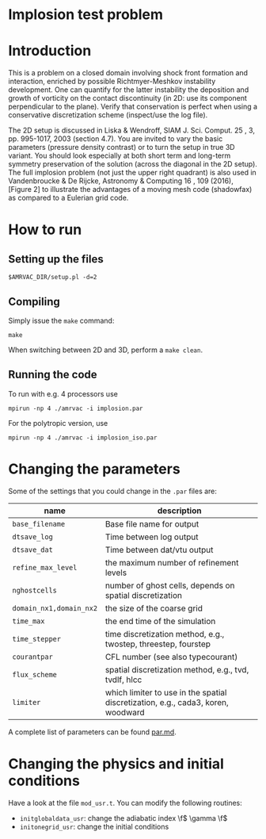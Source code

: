 # Implosion test problem

# Introduction

This is a problem on a closed domain involving shock front formation and
interaction, enriched by possible Richtmyer-Meshkov instability development.
One can quantify for the latter instability the deposition and growth of vorticity 
on the contact discontinuity (in 2D: use its component perpendicular to the plane). 
Verify that conservation is perfect when using a
conservative discretization scheme (inspect/use the log file).

The 2D setup is discussed in Liska & Wendroff, SIAM J. Sci. Comput. 25 , 3, pp.
995-1017, 2003 (section 4.7). You are invited to vary the basic parameters
(pressure density contrast) or to turn the setup in true 3D variant. You should
look especially at both short term and long-term symmetry preservation of the
solution (across the diagonal in the 2D setup). The full implosion problem (not
just the upper right quadrant) is also used in Vandenbroucke & De Rijcke,
Astronomy & Computing 16 , 109 (2016), [Figure 2] to illustrate the advantages
of a moving mesh code (shadowfax) as compared to a Eulerian grid code.

# How to run

## Setting up the files

    $AMRVAC_DIR/setup.pl -d=2

## Compiling

Simply issue the `make` command:

    make

When switching between 2D and 3D, perform a `make clean`.

## Running the code

To run with e.g. 4 processors use

    mpirun -np 4 ./amrvac -i implosion.par

For the polytropic version, use

    mpirun -np 4 ./amrvac -i implosion_iso.par

# Changing the parameters

Some of the settings that you could change in the `.par` files are:

name | description
---|---
`base_filename` | Base file name for output
`dtsave_log` | Time between log output
`dtsave_dat` | Time between dat/vtu output
`refine_max_level` | the maximum number of refinement levels
`nghostcells` | number of ghost cells, depends on spatial discretization
`domain_nx1,domain_nx2` | the size of the coarse grid
`time_max` | the end time of the simulation
`time_stepper` | time discretization method, e.g., twostep, threestep, fourstep
`courantpar` | CFL number (see also typecourant)
`flux_scheme` | spatial discretization method, e.g., tvd, tvdlf, hlcc
`limiter` | which limiter to use in the spatial discretization, e.g., cada3, koren, woodward

A complete list of parameters can be found [par.md](par.md).

# Changing the physics and initial conditions

Have a look at the file `mod_usr.t`. You can modify the following
routines:

* `initglobaldata_usr`: change the adiabatic index \f$ \gamma \f$
* `initonegrid_usr`: change the initial conditions
